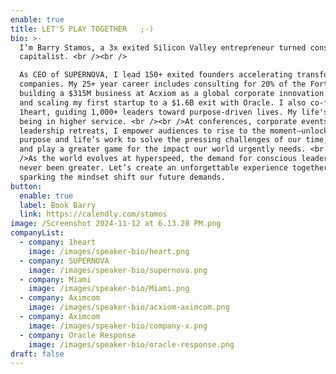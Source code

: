 ```yaml
---
enable: true
title: LET'S PLAY TOGETHER   ;-)
bio: >-
  I’m Barry Stamos, a 3x exited Silicon Valley entrepreneur turned conscious
  capitalist. <br /><br />

  As CEO of SUPERNOVA, I lead 150+ exited founders accelerating transformative
  companies. My 25+ year career includes consulting for 20% of the Fortune 500,
  building a $315M business at Acxiom as a global corporate innovation leader,
  and scaling my first startup to a $1.6B exit with Oracle. I also co-founded
  1heart, guiding 1,000+ leaders toward purpose-driven lives. My life's work is
  being in higher service. <br /><br />At conferences, corporate events, and
  leadership retreats, I empower audiences to rise to the moment—unlocking their
  purpose and life’s work to solve the pressing challenges of our time, thrive,
  and play a greater game for the impact our world urgently needs. <br /><br
  />As the world evolves at hyperspeed, the demand for conscious leadership has
  never been greater. Let’s create an unforgettable experience together,
  sparking the mindset shift our future demands. 
button:
  enable: true
  label: Book Barry
  link: https://calendly.com/stamos
image: /Screenshot 2024-11-12 at 6.13.28 PM.png
companyList:
  - company: 1heart
    image: /images/speaker-bio/heart.png
  - company: SUPERNOVA
    image: /images/speaker-bio/supernova.png
  - company: Miami
    image: /images/speaker-bio/Miami.png
  - company: Aximcom
    image: /images/speaker-bio/acxiom-aximcom.png
  - company: Aximcom
    image: /images/speaker-bio/company-x.png
  - company: Oracle Response
    image: /images/speaker-bio/oracle-response.png
draft: false
---
```

